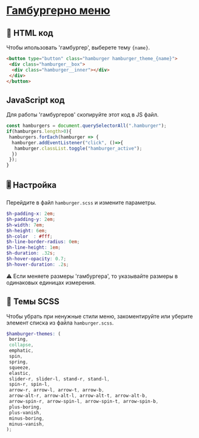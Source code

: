 
# [Гамбургерно меню](http://sanedi.ru/hamburgers/)
## 📕 HTML код
Чтобы ипользовать 'гамбургер', выберете тему `{name}`.
```html
<button type="button" class="hamburger hamburger_theme_{name}">
 <div class="hamburger__box">
  <div class="hamburger__inner"></div>
 </div>
</button>
```
## JavaScript код
Для работы 'гамбургеров' скопируйте этот код в JS файл.
```JavaScript
const hamburgers = document.querySelectorAll(".hamburger");
if(hamburgers.length>0){
 hamburgers.forEach(hamburger => {
  hamburger.addEventListener("click", ()=>{
   hamburger.classList.toggle("hamburger_active");
  })
 });
}
```
## 🎚️ Настройка
Перейдите в файл `hamburger.scss` и измените параметры. 
```scss
$h-padding-x: 2em;
$h-padding-y: 2em;
$h-width: 7em;
$h-height: 6em;
$h-color  : #fff;
$h-line-border-radius: 0em;
$h-line-height: 1em;
$h-duration: .32s;
$h-hover-opacity: 0.7;
$h-hover-duration: .2s;
```
⚠️ Если меняете размеры 'гамбургера', то указывайте размеры в одинаковых единицах измерения.
## 🔰 Темы SCSS
Чтобы убрать при ненужные стили меню, закоментируйте или уберите элемент списка из файла `hamburger.scss`.
```scss
$hamburger-themes: (
 boring,
 collapse,
 emphatic,
 spin,
 spring,
 squeeze,
 elastic,
 slider-r, slider-l, stand-r, stand-l,
 spin-r, spin-l,
 arrow-r, arrow-l, arrow-t, arrow-b,
 arrow-alt-r, arrow-alt-l, arrow-alt-t, arrow-alt-b,
 arrow-spin-r, arrow-spin-l, arrow-spin-t, arrow-spin-b,
 plus-boring,
 plus-vanish,
 minus-boring,
 minus-vanish,
);
```